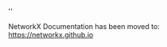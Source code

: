 '<meta http-equiv="refresh" content="0; URL=https://networkx.github.io/documentation/latest/./reference/classes/generated/networkx.Graph.order.html">'

NetworkX Documentation has been moved to:<br><a href="https://networkx.github.io">https://networkx.github.io</a>
